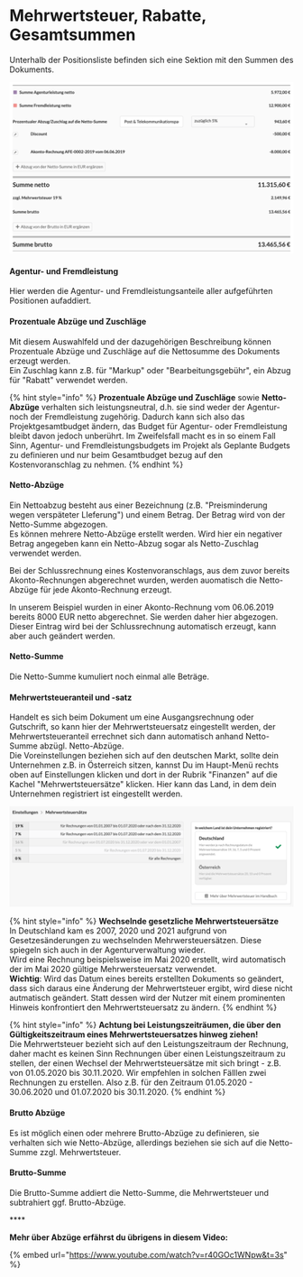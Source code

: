 # Mehrwertsteuer, Rabatte, Gesamtsummen

Unterhalb der Positionsliste befinden sich eine Sektion mit den Summen des Dokuments.

![Beispiel eines sehr ausf&#xFC;hrlichen Summenblocks einer Schlussrechnung eines Projekts.](../../.gitbook/assets/bildschirmfoto-2020-03-07-um-15.21.28.png)

#### Agentur- und Fremdleistung

Hier werden die Agentur- und Fremdleistungsanteile aller aufgeführten Positionen aufaddiert.

#### Prozentuale Abzüge und Zuschläge

Mit diesem Auswahlfeld und der dazugehörigen Beschreibung können Prozentuale Abzüge und Zuschläge auf die Nettosumme des Dokuments erzeugt werden.  
Ein Zuschlag kann z.B. für "Markup" oder "Bearbeitungsgebühr", ein Abzug für "Rabatt" verwendet werden.

{% hint style="info" %}
**Prozentuale Abzüge und Zuschläge** sowie **Netto-Abzüge** verhalten sich leistungsneutral, d.h. sie sind weder der Agentur- noch der Fremdleistung zugehörig. Dadurch kann sich also das Projektgesamtbudget ändern, das Budget für Agentur- oder Fremdleistung bleibt davon jedoch unberührt. Im Zweifelsfall macht es in so einem Fall Sinn, Agentur- und Fremdleistungsbudgets im Projekt als Geplante Budgets zu definieren und nur beim Gesamtbudget bezug auf den Kostenvoranschlag zu nehmen.
{% endhint %}

#### Netto-Abzüge

Ein Nettoabzug besteht aus einer Bezeichnung \(z.B. "Preisminderung wegen verspäteter LIeferung"\) und einem Betrag. Der Betrag wird von der Netto-Summe abgezogen.  
Es können mehrere Netto-Abzüge erstellt werden. Wird hier ein negativer Betrag angegeben kann ein Netto-Abzug sogar als Netto-Zuschlag verwendet werden.

Bei der Schlussrechnung eines Kostenvoranschlags, aus dem zuvor bereits Akonto-Rechnungen abgerechnet wurden, werden auomatisch die Netto-Abzüge für jede Akonto-Rechnung erzeugt.

In unserem Beispiel wurden in einer Akonto-Rechnung vom 06.06.2019 bereits 8000 EUR netto abgerechnet. Sie werden daher hier abgezogen. Dieser Eintrag wird bei der Schlussrechnung automatisch erzeugt, kann aber auch geändert werden.

#### Netto-Summe

Die Netto-Summe kumuliert noch einmal alle Beträge.

#### Mehrwertsteueranteil und -satz

Handelt es sich beim Dokument um eine Ausgangsrechnung oder Gutschrift, so kann hier der Mehrwertsteuersatz eingestellt werden, der Mehrwertsteueranteil errechnet sich dann automatisch anhand Netto-Summe abzügl. Netto-Abzüge.  
Die Voreinstellungen beziehen sich auf den deutschen Markt, sollte dein Unternehmen z.B. in Österreich sitzen, kannst Du im Haupt-Menü rechts oben auf Einstellungen klicken und dort in der Rubrik "Finanzen" auf die Kachel "Mehrwertsteuersätze" klicken.  Hier kann das Land, in dem dein Unternehmen registriert ist eingestellt werden.

![](../../.gitbook/assets/bildschirmfoto-2020-06-05-um-14.47.59.png)

{% hint style="info" %}
**Wechselnde gesetzliche Mehrwertsteuersätze**  
In Deutschland kam es 2007, 2020 und 2021 aufgrund von Gesetzesänderungen zu wechselnden Mehrwersteuersätzen. Diese spiegeln sich auch in der Agenturverwaltung wieder.  
Wird eine Rechnung beispielsweise im Mai 2020 erstellt, wird automatisch der im Mai 2020 gültige Mehrwersteuersatz verwendet.   
**Wichtig**: Wird das Datum eines bereits erstellten Dokuments so geändert, dass sich daraus eine Änderung der Mehrwertsteuer ergibt, wird diese nicht autmatisch geändert. Statt dessen wird der Nutzer mit einem prominenten Hinweis konfrontiert den Mehrwertsteuersatz zu ändern.
{% endhint %}

{% hint style="info" %}
**Achtung bei Leistungszeiträumen, die über den Gültigkeitszeitraum eines Mehrwertsteuersatzes hinweg ziehen!**   
Die Mehrwertsteuer bezieht sich auf den Leistungszeitraum der Rechnung, daher macht es keinen Sinn Rechnungen über einen Leistungszeitraum zu stellen, der einen Wechsel der Mehrwertsteuersätze mit sich bringt - z.B. von 01.05.2020 bis 30.11.2020. Wir empfehlen in solchen Fälllen zwei Rechnungen zu erstellen. Also z.B. für den Zeitraum 01.05.2020 - 30.06.2020 und 01.07.2020 bis 30.11.2020.
{% endhint %}

#### Brutto Abzüge

Es ist möglich einen oder mehrere Brutto-Abzüge zu definieren, sie verhalten sich wie Netto-Abzüge, allerdings beziehen sie sich auf die Netto-Summe zzgl. Mehrwertsteuer.

#### Brutto-Summe

Die Brutto-Summe addiert die Netto-Summe, die Mehrwertsteuer und subtrahiert ggf. Brutto-Abzüge.

\*\*\*\*

**Mehr über Abzüge erfährst du übrigens in diesem Video:**

{% embed url="https://www.youtube.com/watch?v=r40GOc1WNpw&t=3s" %}

